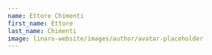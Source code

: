 ```yaml
---
name: Ettore Chimenti
first_name: Ettore
last_name: Chimenti
image: linaro-website/images/author/avatar-placeholder
---
```

